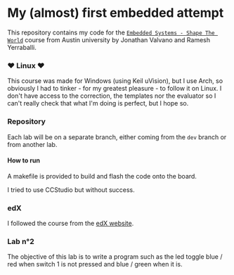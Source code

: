 ﻿# My (almost) first embedded attempt
This repository contains my code for the [`Embedded Systems - Shape The World`](http://users.ece.utexas.edu/~valvano/Volume1/E-Book/) course from Austin university by Jonathan Valvano and Ramesh Yerraballi.

### ♥ Linux ♥
This course was made for Windows (using Keil uVision), but I use Arch, so obviously I had to tinker - for my greatest pleasure - to follow it on Linux. I don't have access to the correction, the templates nor the evaluator so I can't really check that what I'm doing is perfect, but I hope so.

### Repository
Each lab will be on a separate branch, either coming from the `dev` branch or from another lab.

#### How to run
A makefile is provided to build and flash the code onto the board.

I tried to use CCStudio but without success.

### edX
I followed the course from the [edX website](https://www.edx.org/course/embedded-systems-shape-the-world-microcontroller-i).

### Lab n°2
The objective of this lab is to write a program such as the led toggle blue / red when switch 1 is not pressed and blue / green when it is.
